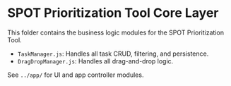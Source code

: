 # SPOT Prioritization Tool Core Layer

This folder contains the business logic modules for the SPOT Prioritization Tool.

- `TaskManager.js`: Handles all task CRUD, filtering, and persistence.
- `DragDropManager.js`: Handles all drag-and-drop logic.

See `../app/` for UI and app controller modules.
